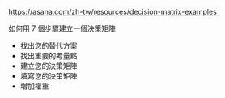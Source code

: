 https://asana.com/zh-tw/resources/decision-matrix-examples

如何用 7 個步驟建立一個決策矩陣
* 找出您的替代方案
* 找出重要的考量點
* 建立您的決策矩陣
* 填寫您的決策矩陣
* 增加權重